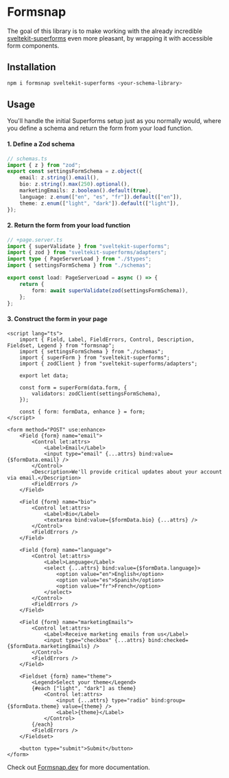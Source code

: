 # Formsnap

The goal of this library is to make working with the already incredible [sveltekit-superforms](https://github.com/ciscoheat/sveltekit-superforms) even more pleasant, by wrapping it with accessible form components.

## Installation

```bash
npm i formsnap sveltekit-superforms <your-schema-library>
```

## Usage

You'll handle the initial Superforms setup just as you normally would, where you define a schema and return the form from your load function.

#### 1. Define a Zod schema

```ts
// schemas.ts
import { z } from "zod";
export const settingsFormSchema = z.object({
	email: z.string().email(),
	bio: z.string().max(250).optional(),
	marketingEmails: z.boolean().default(true),
	language: z.enum(["en", "es", "fr"]).default(["en"]),
	theme: z.enum(["light", "dark"]).default(["light"]),
});
```

#### 2. Return the form from your load function

```ts
// +page.server.ts
import { superValidate } from "sveltekit-superforms";
import { zod } from "sveltekit-superforms/adapters";
import type { PageServerLoad } from "./$types";
import { settingsFormSchema } from "./schemas";

export const load: PageServerLoad = async () => {
	return {
		form: await superValidate(zod(settingsFormSchema)),
	};
};
```

#### 3. Construct the form in your page

```svelte
<script lang="ts">
	import { Field, Label, FieldErrors, Control, Description, Fieldset, Legend } from "formsnap";
	import { settingsFormSchema } from "./schemas";
	import { superForm } from "sveltekit-superforms";
	import { zodClient } from "sveltekit-superforms/adapters";

	export let data;

	const form = superForm(data.form, {
		validators: zodClient(settingsFormSchema),
	});

	const { form: formData, enhance } = form;
</script>

<form method="POST" use:enhance>
	<Field {form} name="email">
		<Control let:attrs>
			<Label>Email</Label>
			<input type="email" {...attrs} bind:value={$formData.email} />
		</Control>
		<Description>We'll provide critical updates about your account via email.</Description>
		<FieldErrors />
	</Field>

	<Field {form} name="bio">
		<Control let:attrs>
			<Label>Bio</Label>
			<textarea bind:value={$formData.bio} {...attrs} />
		</Control>
		<FieldErrors />
	</Field>

	<Field {form} name="language">
		<Control let:attrs>
			<Label>Language</Label>
			<select {...attrs} bind:value={$formData.language}>
				<option value="en">English</option>
				<option value="es">Spanish</option>
				<option value="fr">French</option>
			</select>
		</Control>
		<FieldErrors />
	</Field>

	<Field {form} name="marketingEmails">
		<Control let:attrs>
			<Label>Receive marketing emails from us</Label>
			<input type="checkbox" {...attrs} bind:checked={$formData.marketingEmails} />
		</Control>
		<FieldErrors />
	</Field>

	<Fieldset {form} name="theme">
		<Legend>Select your theme</Legend>
		{#each ["light", "dark"] as theme}
			<Control let:attrs>
				<input {...attrs} type="radio" bind:group={$formData.theme} value={theme} />
				<Label>{theme}</Label>
			</Control>
		{/each}
		<FieldErrors />
	</Fieldset>

	<button type="submit">Submit</button>
</form>
```

Check out [Formsnap.dev](https://formsnap.dev) for more documentation.
